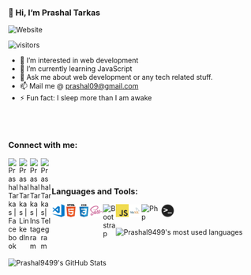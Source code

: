 ### 👋 Hi, I’m Prashal Tarkas

![Website](https://img.shields.io/website?label=prashal9499.github.io&style=for-the-badge&url=https://prashal9499.github.io)

![visitors](https://visitor-badge.glitch.me/badge?page_id=Prashal9499.Prashal9499)

- 👀 I’m interested in web development
- 🌱 I’m currently learning JavaScript
- 💬 Ask me about web development or any tech related stuff.
- 📫 Mail me @ prashal09@gmail.com
- ⚡ Fun fact: I sleep more than I am awake

<br>
<br>

### Connect with me:

 [<img align="left" alt="Prashal Tarkas | Facebook" width="22px" src="https://www.flaticon.com/svg/vstatic/svg/174/174848.svg?token=exp=1616414993~hmac=e7b77758a518356c93c53383e7b8db2f" />](https://www.facebook.com/Prashal.9499/)
 [<img align="left" alt="Prashal Tarkas | LinkedIn" width="22px" src="https://www.flaticon.com/svg/vstatic/svg/174/174857.svg?token=exp=1616415310~hmac=d56bb514addad416dd876e82ab673d6e" />](https://www.linkedin.com/in/prashal9499/)
 [<img align="left" alt="Prashal Tarkas | Instagram" width="22px" src="https://www.flaticon.com/svg/vstatic/svg/2111/2111463.svg?token=exp=1616414961~hmac=230c107d758f7e6feadfe59f31cd2c08"/>](https://www.instagram.com/prashal_9499/)
 [<img align="left" alt="Prashal Tarkas| Telegram" width="22px" src="https://www.flaticon.com/svg/vstatic/svg/2111/2111646.svg?token=exp=1616415535~hmac=ac274db741395077cac01da6be0a3f6b"/>](https://t.me/Prashal_9499)

<br>
<br>

### Languages and Tools:

  <img align="left" alt="Visual Studio Code" width="26px" src="https://raw.githubusercontent.com/github/explore/80688e429a7d4ef2fca1e82350fe8e3517d3494d/topics/visual-studio-code/visual-studio-code.png" />
  <img align="left" alt="HTML5" width="26px" src="https://raw.githubusercontent.com/github/explore/80688e429a7d4ef2fca1e82350fe8e3517d3494d/topics/html/html.png" />
  <img align="left" alt="CSS3" width="26px" src="https://raw.githubusercontent.com/github/explore/80688e429a7d4ef2fca1e82350fe8e3517d3494d/topics/css/css.png" />
  <img align="left" alt="Sass" width="26px" src="https://raw.githubusercontent.com/github/explore/80688e429a7d4ef2fca1e82350fe8e3517d3494d/topics/sass/sass.png" />
  <img align="left" alt="Bootstrap" width="26px" src="https://raw.githubusercontent.com/jmnote/z-icons/master/svg/bootstrap.svg" />
  <img align="left" alt="JavaScript" width="26px"src="https://raw.githubusercontent.com/github/explore/80688e429a7d4ef2fca1e82350fe8e3517d3494d/topics/javascript/javascript.png"/>
  <img align="left" alt="MySQL" width="26px" src="https://raw.githubusercontent.com/github/explore/80688e429a7d4ef2fca1e82350fe8e3517d3494d/topics/mysql/mysql.png" />
  <img align="left" alt="Php" width="40px" src="https://raw.githubusercontent.com/jmnote/z-icons/master/svg/php.svg" />
  <img align="left" alt="Terminal" width="26px" src="https://raw.githubusercontent.com/github/explore/80688e429a7d4ef2fca1e82350fe8e3517d3494d/topics/terminal/terminal.png" />

<br>
<br>

 ![Prashal9499's most used languages](https://github-readme-stats.vercel.app/api/top-langs/?username=prashal9499&amp;theme=dark&amp;hide_langs_below=1)

<br>

 ![Prashal9499's GitHub Stats](https://github-readme-stats.vercel.app/api?username=prashal9499&&show_icons=true&title_color=2dbff&icon_color=2dbff&text_color=e4c083&bg_color=0D1117)

